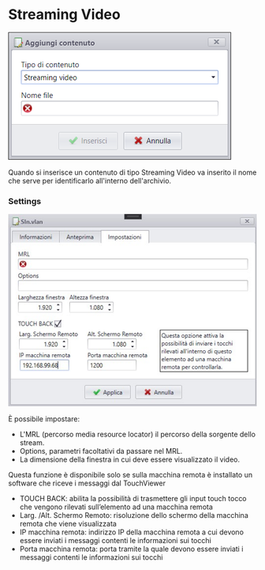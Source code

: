 # Streaming Video
![](/img/contents_video-streaming.png)

Quando si inserisce un contenuto di tipo Streaming Video va inserito il nome che serve per identificarlo all'interno dell'archivio.

### Settings
![](/img/4.0/VLan_options_02.jpg)

&Egrave; possibile impostare:

* L'MRL (percorso media resource locator) il percorso della sorgente dello stream.
* Options, parametri facoltativi da passare nel MRL.
* La dimensione della finestra in cui deve essere visualizzato il video.


Questa funzione è disponibile solo se sulla macchina remota è installato un software che riceve i messaggi dal TouchViewer<br>

* TOUCH BACK: abilita la possibilità di trasmettere gli input touch tocco che vengono rilevati sull’elemento ad una macchina remota
* Larg. /Alt. Schermo Remoto: risoluzione dello schermo della macchina remota che viene visualizzata
* IP macchina remota: indirizzo IP della macchina remota a cui devono essere inviati i messaggi contenti le informazioni sui tocchi
* Porta macchina remota: porta tramite la quale devono essere inviati i messaggi contenti le informazioni sui tocchi
